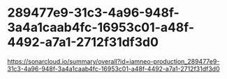# 289477e9-31c3-4a96-948f-3a4a1caab4fc-16953c01-a48f-4492-a7a1-2712f31df3d0
https://sonarcloud.io/summary/overall?id=iamneo-production_289477e9-31c3-4a96-948f-3a4a1caab4fc-16953c01-a48f-4492-a7a1-2712f31df3d0
